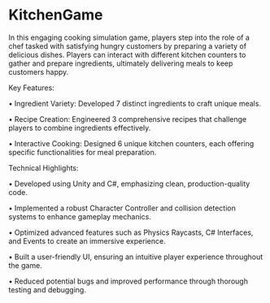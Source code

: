 # KitchenGame
In this engaging cooking simulation game, players step into the role of a chef tasked with satisfying hungry customers by preparing a variety of delicious dishes. Players can interact with different kitchen counters to gather and prepare ingredients, ultimately delivering meals to keep customers happy.


Key Features:

•	Ingredient Variety: Developed 7 distinct ingredients to craft unique meals.

•	Recipe Creation: Engineered 3 comprehensive recipes that challenge players to combine ingredients effectively.

•	Interactive Cooking: Designed 6 unique kitchen counters, each offering specific functionalities for meal preparation.


Technical Highlights:

•	Developed using Unity and C#, emphasizing clean, production-quality code.

•	Implemented a robust Character Controller and collision detection systems to enhance gameplay mechanics.

•	Optimized advanced features such as Physics Raycasts, C# Interfaces, and Events to create an immersive experience.

•	Built a user-friendly UI, ensuring an intuitive player experience throughout the game.

•	Reduced potential bugs and improved performance through thorough testing and debugging.
